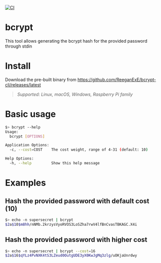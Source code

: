 [![CI](https://github.com/ReeganExE/bcrypt-cli/actions/workflows/main.yml/badge.svg)](https://github.com/ReeganExE/bcrypt-cli/actions/workflows/main.yml)

# bcrypt

This tool allows generating the bcrypt hash for the provided password through stdin 

# Install

Download the pre-built binary from https://github.com/ReeganExE/bcrypt-cli/releases/latest

> *Supported: Linux, macOS, Windows, Raspberry Pi family*

# Basic usage

~~~bash
$> bcrypt --help
Usage:
  bcrypt [OPTIONS]

Application Options:
  -c, --cost=COST    The cost weight, range of 4-31 (default: 10)

Help Options:
  -h, --help         Show this help message
~~~

# Examples

## Hash the provided password with default cost (10)

~~~bash
$> echo -n supersecret | bcrypt
$2a$10$m8hh/nNMb.2krzysVyoRVOS3LoSZha7rwV4lfBnCvasTBKAGC.X4i
~~~

## Hash the provided password with higher cost

~~~bash
$> echo -n supersecret | bcrypt --cost=16
$2a$16$qYLz4PvNXK4tS3LZeud0OutgUDE3yX0KwJgMq3zlg/uOKjaUnrdwy
~~~
